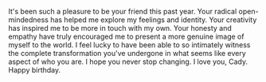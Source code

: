 It's been such a pleasure to be your friend this past year. Your radical open-mindedness has helped me explore my feelings and identity. Your creativity has inspired me to be more in touch with my own. Your honesty and empathy have truly encouraged me to present a more genuine image of myself to the world. I feel lucky to have been able to so intimately witness the complete transformation you've undergone in what seems like every aspect of who you are. I hope you never stop changing. I love you, Cady. Happy birthday.
